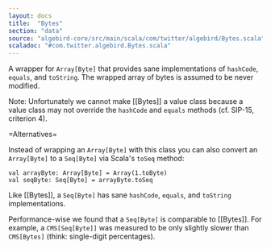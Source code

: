 ```yaml
---
layout: docs
title:  "Bytes"
section: "data"
source: "algebird-core/src/main/scala/com/twitter/algebird/Bytes.scala"
scaladoc: "#com.twitter.algebird.Bytes.scala"
---
```


A wrapper for `Array[Byte]` that provides sane implementations of `hashCode`, `equals`, and `toString`.  The wrapped array of bytes is assumed to be never modified.

Note: Unfortunately we cannot make [[Bytes]] a value class because a value class may not override the `hashCode` and `equals` methods (cf. SIP-15, criterion 4).

=Alternatives=

Instead of wrapping an `Array[Byte]` with this class you can also convert an `Array[Byte]` to a `Seq[Byte]` via
Scala's `toSeq` method:

```
val arrayByte: Array[Byte] = Array(1.toByte)
val seqByte: Seq[Byte] = arrayByte.toSeq
```

Like [[Bytes]], a `Seq[Byte]` has sane `hashCode`, `equals`, and `toString` implementations.

Performance-wise we found that a `Seq[Byte]` is comparable to [[Bytes]]. For example, a `CMS[Seq[Byte]]` was measured to be only slightly slower than `CMS[Bytes]` (think: single-digit percentages).
